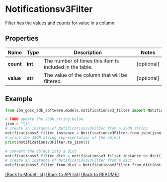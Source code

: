 # Notificationsv3Filter

Filter has the values and counts for value in a column.

## Properties

Name | Type | Description | Notes
------------ | ------------- | ------------- | -------------
**count** | **int** | The number of times this item is included in the table. | [optional] 
**value** | **str** | The value of the column that will be filtered. | [optional] 

## Example

```python
from ibm_gdsc_sdk_software.models.notificationsv3_filter import Notificationsv3Filter

# TODO update the JSON string below
json = "{}"
# create an instance of Notificationsv3Filter from a JSON string
notificationsv3_filter_instance = Notificationsv3Filter.from_json(json)
# print the JSON string representation of the object
print(Notificationsv3Filter.to_json())

# convert the object into a dict
notificationsv3_filter_dict = notificationsv3_filter_instance.to_dict()
# create an instance of Notificationsv3Filter from a dict
notificationsv3_filter_from_dict = Notificationsv3Filter.from_dict(notificationsv3_filter_dict)
```
[[Back to Model list]](../README.md#documentation-for-models) [[Back to API list]](../README.md#documentation-for-api-endpoints) [[Back to README]](../README.md)


